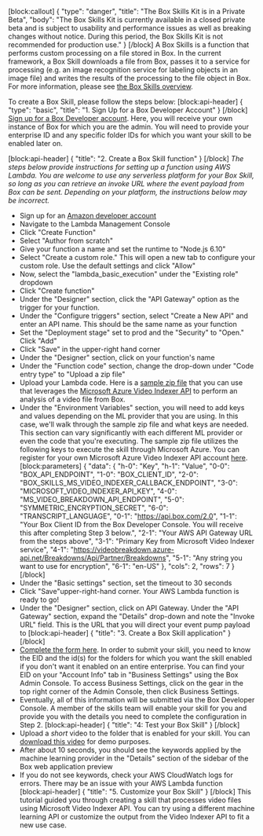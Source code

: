 
[block:callout]
{
  "type": "danger",
  "title": "The Box Skills Kit is in a Private Beta",
  "body": "The Box Skills Kit is currently available in a closed private beta and is subject to usability and performance issues as well as breaking changes without notice. During this period, the Box Skills Kit is not recommended for production use."
}
[/block]
A Box Skills is a function that performs custom processing on a file stored in Box. In the current framework, a Box Skill downloads a file from Box, passes it to a service for processing (e.g. an image recognition service for labeling objects in an image file) and writes the results of the processing to the file object in Box. For more information, please see [the Box Skills overview](doc:getting-started-with-box-skills).

To create a Box Skill, please follow the steps below:
[block:api-header]
{
  "type": "basic",
  "title": "1. Sign Up for a Box Developer Account"
}
[/block]
[Sign up for a Box Developer account](http://account.box.com/signup/n/developer). Here, you will receive your own instance of Box for which you are the admin. You will need to provide your enterprise ID and any specific folder IDs for which you want your skill to be enabled later on.

[block:api-header]
{
  "title": "2. Create a Box Skill function"
}
[/block]
*The steps below provide instructions for setting up a function using AWS Lambda. You are welcome to use any serverless platform for your Box Skill, so long as you can retrieve an invoke URL where the event payload from Box can be sent. Depending on your platform, the instructions below may be incorrect.*

  * Sign up for an [Amazon developer account](https://portal.aws.amazon.com/billing/signup#/start)
  * Navigate to the Lambda Management Console 
  * Click "Create Function"
  * Select "Author from scratch"
  * Give your function a name and set the runtime to "Node.js 6.10"
  * Select "Create a custom role." This will open a new tab to configure your custom role. Use the default settings and click "Allow"
  * Now, select the "lambda_basic_execution" under the "Existing role" dropdown
  * Click "Create function"
  * Under the "Designer" section, click the "API Gateway" option as the trigger for your function.
  * Under the "Configure triggers" section, select "Create a New API" and enter an API name. This should be the same name as your function
  * Set the "Deployment stage" set to prod and the "Security" to "Open." Click "Add"
  * Click "Save" in the upper-right hand corner
  * Under the "Designer" section, click on your function's name
  * Under the "Function code" section, change the drop-down under "Code entry type" to "Upload a zip file"
  * Upload your Lambda code.  Here is a [sample zip file](https://cloud.box.com/s/r9zixlaszbgwjeywxqqtcjdtwv8qrbd1) that you can use that leverages the [Microsoft Azure Video Indexer API](https://azure.microsoft.com/en-us/services/cognitive-services/video-indexer/) to perform an analysis of a video file from Box.
  * Under the "Environment Variables" section, you will need to add keys and values depending on the ML provider that you are using. In this case, we'll walk through the sample zip file and what keys are needed. This section can vary significantly with each different ML provider or even the code that you're executing. The sample zip file utilizes the following keys to execute the skill through Microsoft Azure. You can register for your own Microsoft Azure Video Indexer API account [here](https://videobreakdown.portal.azure-api.net/products).
[block:parameters]
{
  "data": {
    "h-0": "Key",
    "h-1": "Value",
    "0-0": "BOX_API_ENDPOINT",
    "1-0": "BOX_CLIENT_ID",
    "2-0": "BOX_SKILLS_MS_VIDEO_INDEXER_CALLBACK_ENDPOINT",
    "3-0": "MICROSOFT_VIDEO_INDEXER_API_KEY",
    "4-0": "MS_VIDEO_BREAKDOWN_API_ENDPOINT",
    "5-0": "SYMMETRIC_ENCRYPTION_SECRET",
    "6-0": "TRANSCRIPT_LANGUAGE",
    "0-1": "https://api.box.com/2.0",
    "1-1": "Your Box Client ID from the Box Developer Console. You will receive this after completing Step 3 below.",
    "2-1": "Your AWS API Gateway URL from the steps above",
    "3-1": "Primary Key from Microsoft Video Indexer service",
    "4-1": "https://videobreakdown.azure-api.net/Breakdowns/Api/Partner/Breakdowns",
    "5-1": "Any string you want to use for encryption",
    "6-1": "en-US"
  },
  "cols": 2,
  "rows": 7
}
[/block]
  * Under the "Basic settings" section, set the timeout to 30 seconds
  * Click "Save"upper-right-hand corner. Your AWS Lambda function is ready to go! 
  * Under the "Designer" section, click on API Gateway. Under the "API Gateway" section, expand the "Details" drop-down and note the "Invoke URL" field. This is the URL that you will direct your event pump payload to 
[block:api-header]
{
  "title": "3. Create a Box Skill application"
}
[/block]
  * [Complete the form here](https://docs.google.com/forms/d/e/1FAIpQLSc21S58Z8qAGW9nHxmSOfDpiRSmhxIvCwylnmd9eDtdP5Rpxw/viewform?usp=sf_link). In order to submit your skill, you need to know the EID and the id(s) for the folders for which you want the skill enabled if you don't want it enabled on an entire enterprise. You can find your EID on your "Account Info" tab in "Business Settings" using the Box Admin Console. To access Business Settings, click on the gear in the top right corner of the Admin Console, then click Business Settings.  
  * Eventually, all of this information will be submitted via the Box Developer Console. A member of the skills team will enable your skill for you and provide you with the details you need to complete the configuration in Step 2. 
[block:api-header]
{
  "title": "4: Test your Box Skill"
}
[/block]
  * Upload a *short* video to the folder that is enabled for your skill. You can [download this video](https://platformdemo.box.com/s/m3hx5n3v2ygyrpp8dgisw1h7i4qbzej4) for demo purposes.
  * After about 10 seconds, you should see the keywords applied by the machine learning provider in the "Details" section of the sidebar of the Box web application preview
  * If you do not see keywords, check your AWS CloudWatch logs for errors. There may be an issue with your AWS Lambda function 
[block:api-header]
{
  "title": "5. Customize your Box Skill"
}
[/block]
This tutorial guided you through creating a skill that processes video files using Microsoft Video Indexer API. You can try using a different machine learning API or customize the output from the Video Indexer API to fit a new use case.
